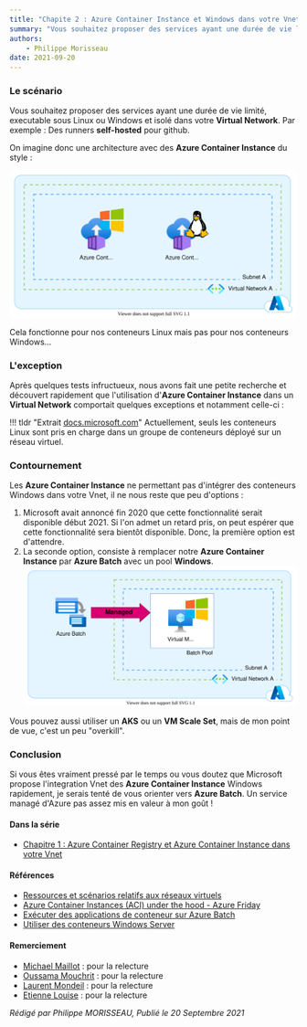 ```yaml
---
title: "Chapite 2 : Azure Container Instance et Windows dans votre Vnet"
summary: "Vous souhaitez proposer des services ayant une durée de vie limité, executable sous Linux ou Windows et isolé dans votre **Virtual Network**. Par exemple : Des runners **self-hosted** pour github."
authors:
    - Philippe Morisseau
date: 2021-09-20
---
```

### Le scénario

Vous souhaitez proposer des services ayant une durée de vie limité, executable sous Linux ou Windows et isolé dans votre **Virtual Network**. Par exemple : Des runners **self-hosted** pour github.

On imagine donc une architecture avec des **Azure Container Instance** du style :   

![archi 1](../../img/azureException.aciWindowsWithVnet.svg)

Cela fonctionne pour nos conteneurs Linux mais pas pour nos conteneurs Windows... 

### L'exception

Après quelques tests infructueux, nous avons fait une petite recherche et découvert rapidement que l'utilisation d'**Azure Container Instance** dans un **Virtual Network** comportait quelques exceptions et notamment celle-ci : 

!!! tldr "Extrait [docs.microsoft.com](https://docs.microsoft.com/fr-fr/azure/container-instances/container-instances-virtual-network-concepts#other-limitations)" 
    Actuellement, seuls les conteneurs Linux sont pris en charge dans un groupe de conteneurs déployé sur un réseau virtuel.

### Contournement

Les **Azure Container Instance** ne permettant pas d'intégrer des conteneurs Windows dans votre Vnet, il ne nous reste que peu d'options :

1. Microsoft avait annoncé fin 2020 que cette fonctionnalité serait disponible début 2021. Si l'on admet un retard pris, on peut espérer que cette fonctionnalité sera bientôt disponible. Donc, la première option est d'attendre.
2. La seconde option, consiste à remplacer notre **Azure Container Instance** par **Azure Batch** avec un pool **Windows**.
   ![archi 2](../../img/azureException.aciWindowsWithVnet2.svg)

Vous pouvez aussi utiliser un **AKS** ou un **VM Scale Set**, mais de mon point de vue, c'est un peu "overkill".  

### Conclusion

Si vous êtes vraiment pressé par le temps ou vous doutez que Microsoft propose l'integration Vnet des **Azure Container Instance** Windows rapidement, je serais tenté de vous orienter vers **Azure Batch**. Un service managé d'Azure pas assez mis en valeur à mon goût !

#### Dans la série

- [Chapitre 1 : Azure Container Registry et Azure Container Instance dans votre Vnet](../articles/azureException.acrAndAciInYourVnet.md)

#### Références

- [Ressources et scénarios relatifs aux réseaux virtuels](https://docs.microsoft.com/fr-fr/azure/container-instances/container-instances-virtual-network-concepts)
- [Azure Container Instances (ACI) under the hood - Azure Friday](https://youtu.be/giQLmxMKAKE?t=412)
- [Exécuter des applications de conteneur sur Azure Batch](https://docs.microsoft.com/fr-fr/azure/batch/batch-docker-container-workloads)
- [Utiliser des conteneurs Windows Server](https://docs.microsoft.com/fr-fr/azure/aks/windows-container-cli)

#### Remerciement

- [Michael Maillot](https://twitter.com/michael_maillot) : pour la relecture
- [Oussama Mouchrit](https://www.linkedin.com/in/mouchritoussama/) : pour la relecture
- [Laurent Mondeil](https://www.linkedin.com/in/laurent-mondeil-0a87a743/) : pour la relecture
- [Etienne Louise](https://www.linkedin.com/in/etienne-louise-78154063/) : pour la relecture

_Rédigé par Philippe MORISSEAU, Publié le 20 Septembre 2021_